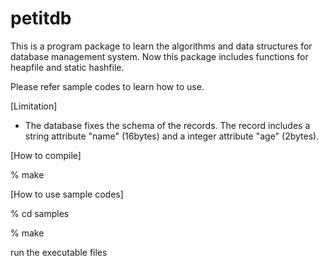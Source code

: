 petitdb
=======
This is a program package to learn the algorithms and 
data structures for database management system.
Now this package includes functions for heapfile and 
static hashfile. 

Please refer sample codes to learn how to use.

[Limitation]
* The database fixes the schema of the records.
  The record includes a string attribute "name" (16bytes) and 
  a integer attribute "age" (2bytes).

[How to compile]

  % make

[How to use sample codes]

  % cd samples
  
  % make
  
  run the executable files

